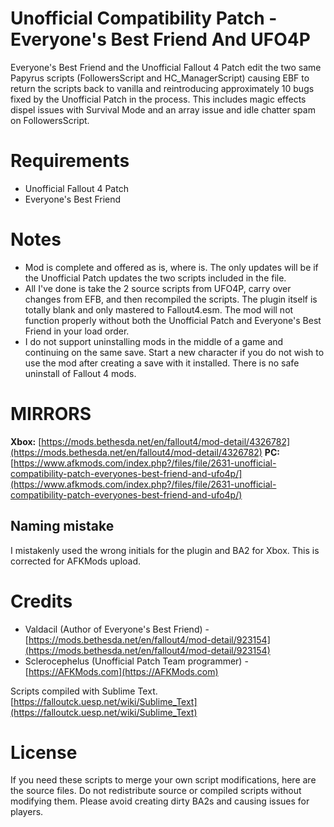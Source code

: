 # Unofficial Compatibility Patch - Everyone's Best Friend And UFO4P
Everyone's Best Friend and the Unofficial Fallout 4 Patch edit the two same Papyrus scripts (FollowersScript and HC_ManagerScript) causing EBF to return the scripts back to vanilla and reintroducing approximately 10 bugs fixed by the Unofficial Patch in the process. This includes magic effects dispel issues with Survival Mode and an array issue and idle chatter spam on FollowersScript.


# Requirements
* Unofficial Fallout 4 Patch
* Everyone's Best Friend


# Notes
* Mod is complete and offered as is, where is. The only updates will be if the Unofficial Patch updates the two scripts included in the file.
* All I've done is take the 2 source scripts from UFO4P, carry over changes from EFB, and then recompiled the scripts. The plugin itself is totally blank and only mastered to Fallout4.esm. The mod will not function properly without both the Unofficial Patch and Everyone's Best Friend in your load order.
* I do not support uninstalling mods in the middle of a game and continuing on the same save.  Start a new character if you do not wish to use the mod after creating a save with it installed. There is no safe uninstall of Fallout 4 mods. 


# MIRRORS
**Xbox:** [https://mods.bethesda.net/en/fallout4/mod-detail/4326782](https://mods.bethesda.net/en/fallout4/mod-detail/4326782)
**PC:** [https://www.afkmods.com/index.php?/files/file/2631-unofficial-compatibility-patch-everyones-best-friend-and-ufo4p/](https://www.afkmods.com/index.php?/files/file/2631-unofficial-compatibility-patch-everyones-best-friend-and-ufo4p/)


## Naming mistake
I mistakenly used the wrong initials for the plugin and BA2 for Xbox. This is corrected for AFKMods upload.


# Credits
* Valdacil (Author of Everyone's Best Friend) - [https://mods.bethesda.net/en/fallout4/mod-detail/923154](https://mods.bethesda.net/en/fallout4/mod-detail/923154)
* Sclerocephelus (Unofficial Patch Team programmer) - [https://AFKMods.com](https://AFKMods.com)

Scripts compiled with Sublime Text.
[https://falloutck.uesp.net/wiki/Sublime_Text](https://falloutck.uesp.net/wiki/Sublime_Text)


# License
If you need these scripts to merge your own script modifications, here are the source files. Do not redistribute source or compiled scripts without modifying them. Please avoid creating dirty BA2s and causing issues for players.
